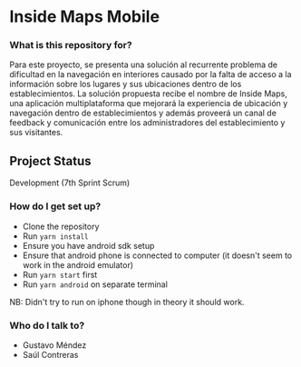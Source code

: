 # Inside Maps Mobile #

### What is this repository for? ###

Para este proyecto, se presenta una solución al recurrente problema de dificultad en la navegación en interiores causado por la falta de acceso a la información sobre los lugares y sus ubicaciones dentro de los establecimientos. La solución propuesta recibe el nombre de Inside Maps, una aplicación multiplataforma que mejorará la experiencia de ubicación y navegación dentro de establecimientos y además proveerá un canal de feedback y comunicación entre los administradores del establecimiento y sus visitantes.

## Project Status
Development (7th Sprint Scrum)

### How do I get set up? ###

* Clone the repository
* Run `yarn install`
* Ensure you have android sdk setup 
* Ensure that android phone is connected to computer (it doesn't seem to work in the android emulator)
* Run `yarn start` first
* Run `yarn android` on separate terminal

NB: Didn't try to run on iphone though in theory it should work. 
<!-- 
### Demo ###

![result](https://github.com/suulcoder/InsideMapsMobile/blob/master/assets/images/sprints/sprint4.jpg?raw=true)

Video: [link](https://www.youtube.com/watch?v=FG93Na4UX24) -->

### Who do I talk to? ###

* Gustavo Méndez
* Saúl Contreras 
